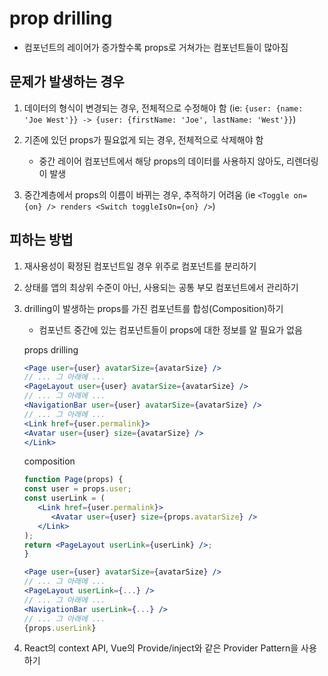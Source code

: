 # prop drilling

- 컴포넌트의 레이어가 증가할수록 props로 거쳐가는 컴포넌트들이 많아짐

## 문제가 발생하는 경우

1. 데이터의 형식이 변경되는 경우, 전체적으로 수정해야 함
   (ie: `{user: {name: 'Joe West'}} -> {user: {firstName: 'Joe', lastName: 'West'}}`)

2. 기존에 있던 props가 필요없게 되는 경우, 전체적으로 삭제해야 함

   - 중간 레이어 컴포넌트에서 해당 props의 데이터를 사용하지 않아도, 리렌더링이 발생

3. 중간계층에서 props의 이름이 바뀌는 경우, 추적하기 어려움
   (ie `<Toggle on={on} /> renders <Switch toggleIsOn={on} />`)

## 피하는 방법

1. 재사용성이 확정된 컴포넌트일 경우 위주로 컴포넌트를 분리하기

2. 상태를 앱의 최상위 수준이 아닌, 사용되는 공통 부모 컴포넌트에서 관리하기

3. drilling이 발생하는 props를 가진 컴포넌트를 합성(Composition)하기

   - 컴포넌트 중간에 있는 컴포넌트들이 props에 대한 정보를 알 필요가 없음

   props drilling

   ```jsx
   <Page user={user} avatarSize={avatarSize} />
   // ... 그 아래에 ...
   <PageLayout user={user} avatarSize={avatarSize} />
   // ... 그 아래에 ...
   <NavigationBar user={user} avatarSize={avatarSize} />
   // ... 그 아래에 ...
   <Link href={user.permalink}>
   <Avatar user={user} size={avatarSize} />
   </Link>
   ```

   composition

   ```jsx
   function Page(props) {
   const user = props.user;
   const userLink = (
      <Link href={user.permalink}>
         <Avatar user={user} size={props.avatarSize} />
      </Link>
   );
   return <PageLayout userLink={userLink} />;
   }

   <Page user={user} avatarSize={avatarSize} />
   // ... 그 아래에 ...
   <PageLayout userLink={...} />
   // ... 그 아래에 ...
   <NavigationBar userLink={...} />
   // ... 그 아래에 ...
   {props.userLink}
   ```

4. React의 context API, Vue의 Provide/inject와 같은 Provider Pattern을 사용하기
